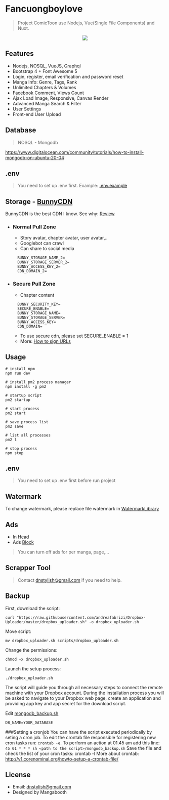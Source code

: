 # Fancuongboylove

> Project ComicToon use Nodejs, Vue(Single File Components) and Nuxt.

<p align="center">
<img src="https://i.imgur.com/ATofjdw.png">
</p>

## Features
- Nodejs, NOSQL, VueJS, Graphql
- Bootstrap 4 + Font Awesome 5
- Login, register, email verification and password reset
- Manga Info: Genre, Tags, Rank
- Unlimited Chapters & Volumes
- Facebook Comment, Views Count
- Ajax Load Image, Responsive, Canvas Render
- Advanced Manga Search & Filter
- User Settings
- Front-end User Upload

## Database
> NOSQL - Mongodb

https://www.digitalocean.com/community/tutorials/how-to-install-mongodb-on-ubuntu-20-04

## .env
> You need to set up .env first. Example: [.env.example](https://github.com/dnstylish/madara/blob/master/.env.example)

## Storage - [BunnyCDN](https://bunny.net/)
BunnyCDN is the best CDN I know. See why: [Review](https://www.techradar.com/reviews/bunny-cdn)

- ### Normal Pull Zone
    - Story avatar, chapter avatar, user avatar,..
    - Googlebot can crawl
    - Can share to social media
  ```
    BUNNY_STORAGE_NAME_2=
    BUNNY_STORAGE_SERVER_2=
    BUNNY_ACCESS_KEY_2=
    CDN_DOMAIN_2=
  ```
- ### Secure Pull Zone
    - Chapter content
  ```
    BUNNY_SECURITY_KEY=
    SECURE_ENABLE=
    BUNNY_STORAGE_NAME=
    BUNNY_STORAGE_SERVER=
    BUNNY_ACCESS_KEY=
    CDN_DOMAIN=
  ```
  - To use secure cdn, please set SECURE_ENABLE = 1
  - More: [How to sign URLs](https://support.bunny.net/hc/en-us/articles/360016055099-How-to-sign-URLs-for-BunnyCDN-Token-Authentication)
## Usage

```
# install npm
npm run dev

# install pm2 process manager
npm install -g pm2

# startup script
pm2 startup

# start process
pm2 start

# save process list
pm2 save

# list all processes
pm2 l

# stop process
npm stop
```

## .env
> You need to set up .env first before run project

## Watermark
To change watermark, please replace file watermark in [WatermarkLibrary](https://github.com/dnstylish/madara/tree/master/modules/image/lib)

## Ads
- In [Head](https://github.com/dnstylish/madara/blob/5be43b2223578254fe76ab9184d50bac87919fa4/views/includes/head.ejs#L67)
- Ads [Block](https://github.com/dnstylish/madara/blob/master/views/includes/ads.ejs)
> You can turn off ads for per manga, page,...

## Scrapper Tool
> Contact [dnstylish@gmail.com](mailto:someone@yoursite.com) if you need to help.

## Backup


First, download the script:
```
curl "https://raw.githubusercontent.com/andreafabrizi/Dropbox-Uploader/master/dropbox_uploader.sh" -o dropbox_uploader.sh
```
Move script:
```
mv dropbox_uploader.sh scripts/dropbox_uploader.sh
```
Change the permissions:
```
chmod +x dropbox_uploader.sh
```
Launch the setup process:
```
./dropbox_uploader.sh
```
The script will guide you through all necessary steps to connect the remote machine with your Dropbox account. During the installation process you will be asked to navigate to your Dropbox web page, create an application and providing app key and app secret for the download script.

Edit [mongodb_backup.sh](https://github.com/dnstylish/madara/blob/3427321df9008deef2206d367d8be80761947360/mongodb_backup.sh#L18)
```
DB_NAME=YOUR_DATABASE
```
###Setting a cronjob
You can have the script executed periodically by seting a cron job. To edit the crontab file responsible for registering new cron tasks run: `crontab -e`. To perform an action at 01.45 am add this line: `45 01 * * * sh <path to the script>/mongodb_backup.sh` Save the file and check the list of your cron tasks: crontab -l More about crontab: http://v1.corenominal.org/howto-setup-a-crontab-file/

## License
- Email: dnstylish@gmail.com
- Designed by Mangabooth
